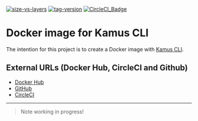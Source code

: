 [![size-vs-layers](https://images.microbadger.com/badges/image/lozanomatheus/docker_kamus_cli:0.2.8-2.svg)](https://microbadger.com/images/lozanomatheus/docker_kamus_cli:0.2.8-2 "Size vs Layers")
[![tag-version](https://images.microbadger.com/badges/version/lozanomatheus/docker_kamus_cli:0.2.8-2.svg)](https://microbadger.com/images/lozanomatheus/docker_kamus_cli:0.2.8-2 "Tag Version")
[![CircleCI_Badge](https://img.shields.io/circleci/build/github/LozanoMatheus/docker_kamus_cli/master.svg?style=plastic)](https://circleci.com/gh/LozanoMatheus/docker_kamus_cli/tree/master)

# Docker image for Kamus CLI

The intention for this project is to create a Docker image with [Kamus CLI](https://github.com/Soluto/kamus).

## External URLs (Docker Hub, CircleCI and Github)

* [Docker Hub](https://hub.docker.com/r/lozanomatheus/kamus_cli)
* [GitHub](https://github.com/LozanoMatheus/docker_kamus_cli)
* [CircleCI](https://circleci.com/gh/LozanoMatheus/docker_kamus_cli)

---

> Note working in progress!
